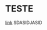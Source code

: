 # TESTE 
[link](https://docs.google.com/document/d/14gBUQEsH1-2WH7DokGh6Ce3KEdU1UV8op1REa26CXs8/edit)
SDASIDJASID
